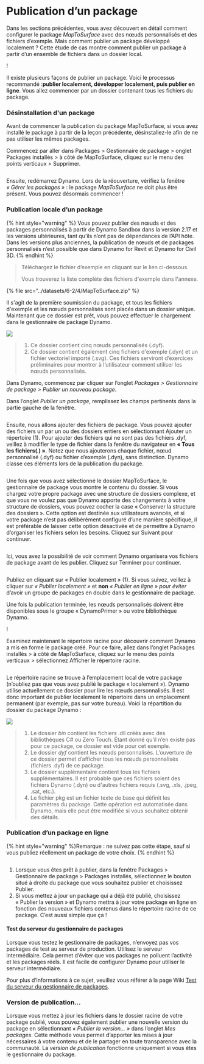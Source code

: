 # Publication d’un package

Dans les sections précédentes, vous avez découvert en détail comment configurer le package _MapToSurface_ avec des nœuds personnalisés et des fichiers d’exemple. Mais comment publier un package développé localement ? Cette étude de cas montre comment publier un package à partir d’un ensemble de fichiers dans un dossier local.

\![](<../images/6-2/3/develop package - custom nodes 01 (1) (1).jpg>)

Il existe plusieurs façons de publier un package. Voici le processus recommandé :**publier localement, développer localement, puis publier en ligne**. Vous allez commencer par un dossier contenant tous les fichiers du package.

### Désinstallation d'un package

Avant de commencer la publication du package MapToSurface, si vous avez installé le package à partir de la leçon précédente, désinstallez-le afin de ne pas utiliser les mêmes packages.

Commencez par aller dans Packages > Gestionnaire de package > onglet Packages installés > à côté de MapToSurface, cliquez sur le menu des points verticaux > Supprimer.

<figure><img src="../../.gitbook/assets/delete-map-to-surface.png" alt=""><figcaption></figcaption></figure>

Ensuite, redémarrez Dynamo. Lors de la réouverture, vérifiez la fenêtre _« Gérer les packages »_ : le package _MapToSurface_ ne doit plus être présent. Vous pouvez désormais commencer !

### Publication locale d’un package

{% hint style="warning" %} Vous pouvez publier des nœuds et des packages personnalisés à partir de Dynamo Sandbox dans la version 2.17 et les versions ultérieures, tant qu’ils n’ont pas de dépendances de l’API hôte. Dans les versions plus anciennes, la publication de nœuds et de packages personnalisés n’est possible que dans Dynamo for Revit et Dynamo for Civil 3D. {% endhint %}

> Téléchargez le fichier d’exemple en cliquant sur le lien ci-dessous.
>
> Vous trouverez la liste complète des fichiers d'exemple dans l'annexe.

{% file src="../datasets/6-2/4/MapToSurface.zip" %}

Il s'agit de la première soumission du package, et tous les fichiers d'exemple et les nœuds personnalisés sont placés dans un dossier unique. Maintenant que ce dossier est prêt, vous pouvez effectuer le chargement dans le gestionnaire de package Dynamo.

![](../images/6-2/4/publishapackage-publishlocally01.jpg)

> 1. Ce dossier contient cinq nœuds personnalisés (.dyf).
> 2. Ce dossier contient également cinq fichiers d'exemple (.dyn) et un fichier vectoriel importé (.svg). Ces fichiers serviront d’exercices préliminaires pour montrer à l’utilisateur comment utiliser les nœuds personnalisés.

Dans Dynamo, commencez par cliquer sur l’onglet _Packages > Gestionnaire de package > Publier un nouveau package_.

Dans l’onglet _Publier un package_, remplissez les champs pertinents dans la partie gauche de la fenêtre.

<figure><img src="../../.gitbook/assets/package-details.png" alt=""><figcaption></figcaption></figure>

Ensuite, nous allons ajouter des fichiers de package. Vous pouvez ajouter des fichiers un par un ou des dossiers entiers en sélectionnant Ajouter un répertoire (1). Pour ajouter des fichiers qui ne sont pas des fichiers .dyf, veillez à modifier le type de fichier dans la fenêtre du navigateur en **« Tous les fichiers(**_._**) »**. Notez que nous ajouterons chaque fichier, nœud personnalisé (.dyf) ou fichier d’exemple (.dyn), sans distinction. Dynamo classe ces éléments lors de la publication du package.

<figure><img src="../../.gitbook/assets/map-to-surface-contents.png" alt=""><figcaption></figcaption></figure>

Une fois que vous avez sélectionné le dossier MapToSurface, le gestionnaire de package vous montre le contenu du dossier. Si vous chargez votre propre package avec une structure de dossiers complexe, et que vous ne voulez pas que Dynamo apporte des changements à votre structure de dossiers, vous pouvez cocher la case « Conserver la structure des dossiers ». Cette option est destinée aux utilisateurs avancés, et si votre package n’est pas délibérément configuré d’une manière spécifique, il est préférable de laisser cette option désactivée et de permettre à Dynamo d’organiser les fichiers selon les besoins. Cliquez sur Suivant pour continuer.

<figure><img src="../../.gitbook/assets/map-to-surface-contents-preview.png" alt=""><figcaption></figcaption></figure>

Ici, vous avez la possibilité de voir comment Dynamo organisera vos fichiers de package avant de les publier. Cliquez sur Terminer pour continuer.

<figure><img src="../../.gitbook/assets/publish-locally.png" alt=""><figcaption></figcaption></figure>

Publiez en cliquant sur « Publier localement » (1). Si vous suivez, veillez à cliquer sur _« Publier localement »_ et **non** _« Publier en ligne » pour éviter_ d’avoir un groupe de packages en double dans le gestionnaire de package.

Une fois la publication terminée, les nœuds personnalisés doivent être disponibles sous le groupe « DynamoPrimer » ou votre bibliothèque Dynamo.

\![](<../images/6-2/3/develop package - install package 02 (1) (1).jpg>)

Examinez maintenant le répertoire racine pour découvrir comment Dynamo a mis en forme le package créé. Pour ce faire, allez dans l’onglet Packages installés > à côté de MapToSurface, cliquez sur le menu des points verticaux > sélectionnez Afficher le répertoire racine.

<figure><img src="../../.gitbook/assets/show-root-directory.png" alt=""><figcaption></figcaption></figure>

Le répertoire racine se trouve à l’emplacement local de votre package (n’oubliez pas que vous avez publié le package « localement »). Dynamo utilise actuellement ce dossier pour lire les nœuds personnalisés. Il est donc important de publier localement le répertoire dans un emplacement permanent (par exemple, pas sur votre bureau). Voici la répartition du dossier du package Dynamo :

![](../images/6-2/4/publishapackage-publishlocally06.jpg)

> 1. Le dossier _bin_ contient les fichiers .dll créés avec des bibliothèques C# ou Zero Touch. Étant donné qu’il n’en existe pas pour ce package, ce dossier est vide pour cet exemple.
> 2. Le dossier _dyf_ contient les nœuds personnalisés. L’ouverture de ce dossier permet d’afficher tous les nœuds personnalisés (fichiers .dyf) de ce package.
> 3. Le dossier supplémentaire contient tous les fichiers supplémentaires. Il est probable que ces fichiers soient des fichiers Dynamo (.dyn) ou d'autres fichiers requis (.svg, .xls, .jpeg, .sat, etc.).
> 4. Le fichier pkg est un fichier texte de base qui définit les paramètres du package. Cette opération est automatisée dans Dynamo, mais elle peut être modifiée si vous souhaitez obtenir des détails.

### Publication d’un package en ligne

{% hint style="warning" %}Remarque : ne suivez pas cette étape, sauf si vous publiez réellement un package de votre choix. {% endhint %}

<figure><img src="../../.gitbook/assets/publish-version.png" alt=""><figcaption></figcaption></figure>

1. Lorsque vous êtes prêt à publier, dans la fenêtre Packages > Gestionnaire de package > Packages installés, sélectionnez le bouton situé à droite du package que vous souhaitez publier et choisissez Publier.
2. Si vous mettez à jour un package qui a déjà été publié, choisissez « Publier la version » et Dynamo mettra à jour votre package en ligne en fonction des nouveaux fichiers contenus dans le répertoire racine de ce package. C’est aussi simple que ça !

#### Test du serveur du gestionnaire de packages
Lorsque vous testez le gestionnaire de packages, n’envoyez pas vos packages de test au serveur de production. Utilisez le serveur intermédiaire. Cela permet d’éviter que vos packages ne polluent l’activité et les packages réels. Il est facile de configurer Dynamo pour utiliser le serveur intermédiaire. 

Pour plus d’informations à ce sujet, veuillez vous référer à la page Wiki [Test du serveur du gestionnaire de packages](https://github.com/DynamoDS/Dynamo/wiki/Testing-the-Package-Manager-Server).

### Version de publication…

Lorsque vous mettez à jour les fichiers dans le dossier racine de votre package publié, vous pouvez également publier une nouvelle version du package en sélectionnant _« Publier la version… »_ dans l’onglet _Mes packages_. Cette méthode vous permet d’apporter les mises à jour nécessaires à votre contenu et de le partager en toute transparence avec la communauté. La _version de publication_ fonctionne uniquement si vous êtes le gestionnaire du package.
